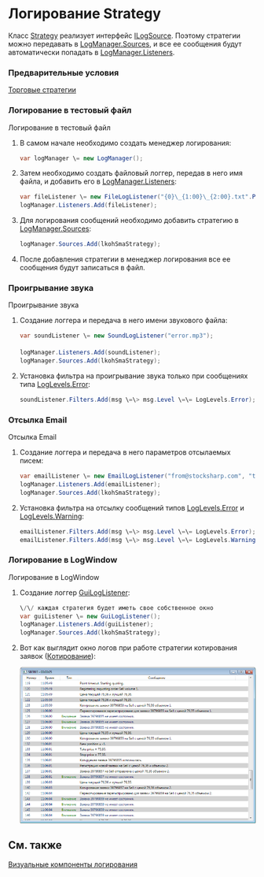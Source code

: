 # Логирование Strategy

Класс [Strategy](../api/StockSharp.Algo.Strategies.Strategy.html) реализует интерфейс [ILogSource](../api/StockSharp.Logging.ILogSource.html). Поэтому стратегии можно передавать в [LogManager.Sources](../api/StockSharp.Logging.LogManager.Sources.html), и все ее сообщения будут автоматически попадать в [LogManager.Listeners](../api/StockSharp.Logging.LogManager.Listeners.html). 

### Предварительные условия

[Торговые стратегии](Strategy.md)

### Логирование в тестовый файл

Логирование в тестовый файл

1. В самом начале необходимо создать менеджер логирования: 

   ```cs
   var logManager \= new LogManager();
   ```
2. Затем необходимо создать файловый логгер, передав в него имя файла, и добавить его в [LogManager.Listeners](../api/StockSharp.Logging.LogManager.Listeners.html): 

   ```cs
   var fileListener \= new FileLogListener("{0}\_{1:00}\_{2:00}.txt".Put(DateTime.Now.Year, DateTime.Now.Month, DateTime.Now.Day));
   logManager.Listeners.Add(fileListener);
   ```
3. Для логирования сообщений необходимо добавить стратегию в [LogManager.Sources](../api/StockSharp.Logging.LogManager.Sources.html): 

   ```cs
   logManager.Sources.Add(lkohSmaStrategy);
   ```
4. После добавления стратегии в менеджер логирования все ее сообщения будут записаться в файл. 

### Проигрывание звука

Проигрывание звука

1. Создание логгера и передача в него имени звукового файла: 

   ```cs
   var soundListener \= new SoundLogListener("error.mp3");
   						
   logManager.Listeners.Add(soundListener);
   logManager.Sources.Add(lkohSmaStrategy);
   ```
2. Установка фильтра на проигрывание звука только при сообщениях типа [LogLevels.Error](../api/StockSharp.Logging.LogLevels.Error.html): 

   ```cs
   soundListener.Filters.Add(msg \=\> msg.Level \=\= LogLevels.Error);
   ```

### Отсылка Email

Отсылка Email

1. Создание логгера и передача в него параметров отсылаемых писем: 

   ```cs
   var emailListener \= new EmailLogListener("from@stocksharp.com", "to@stocksharp.com");
   logManager.Listeners.Add(emailListener);
   logManager.Sources.Add(lkohSmaStrategy);
   ```
2. Установка фильтра на отсылку сообщений типов [LogLevels.Error](../api/StockSharp.Logging.LogLevels.Error.html) и [LogLevels.Warning](../api/StockSharp.Logging.LogLevels.Warning.html): 

   ```cs
   emailListener.Filters.Add(msg \=\> msg.Level \=\= LogLevels.Error);
   emailListener.Filters.Add(msg \=\> msg.Level \=\= LogLevels.Warning);
   ```

### Логирование в LogWindow

Логирование в LogWindow

1. Создание логгер [GuiLogListener](../api/StockSharp.Xaml.GuiLogListener.html): 

   ```cs
   \/\/ каждая стратегия будет иметь свое собственное окно
   var guiListener \= new GuiLogListener();
   logManager.Listeners.Add(guiListener);
   logManager.Sources.Add(lkohSmaStrategy);
   ```
2. Вот как выглядит окно логов при работе стратегии котирования заявок ([Котирование](StrategyQuoting.md)): 

   ![strategylogging](../images/strategy_logging.png)

## См. также

[Визуальные компоненты логирования](GuiLogging.md)
